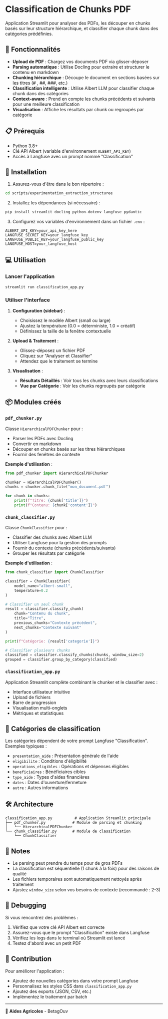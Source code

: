 # Classification de Chunks PDF

Application Streamlit pour analyser des PDFs, les découper en chunks basés sur leur structure hiérarchique, et classifier chaque chunk dans des catégories prédéfinies.

## 🎯 Fonctionnalités

- **Upload de PDF** : Chargez vos documents PDF via glisser-déposer
- **Parsing automatique** : Utilise Docling pour extraire et structurer le contenu en markdown
- **Chunking hiérarchique** : Découpe le document en sections basées sur les titres (# , ##, ###, etc.)
- **Classification intelligente** : Utilise Albert LLM pour classifier chaque chunk dans des catégories
- **Context-aware** : Prend en compte les chunks précédents et suivants pour une meilleure classification
- **Visualisation** : Affiche les résultats par chunk ou regroupés par catégorie

## 📋 Prérequis

- Python 3.8+
- Clé API Albert (variable d'environnement `ALBERT_API_KEY`)
- Accès à Langfuse avec un prompt nommé "Classification"

## 🚀 Installation

1. Assurez-vous d'être dans le bon répertoire :
```bash
cd scripts/experimentation_extraction_structuree
```

2. Installez les dépendances (si nécessaire) :
```bash
pip install streamlit docling python-dotenv langfuse pydantic
```

3. Configurez vos variables d'environnement dans un fichier `.env` :
```
ALBERT_API_KEY=your_api_key_here
LANGFUSE_SECRET_KEY=your_langfuse_key
LANGFUSE_PUBLIC_KEY=your_langfuse_public_key
LANGFUSE_HOST=your_langfuse_host
```

## 💻 Utilisation

### Lancer l'application

```bash
streamlit run classification_app.py
```

### Utiliser l'interface

1. **Configuration (sidebar)** :
   - Choisissez le modèle Albert (small ou large)
   - Ajustez la température (0.0 = déterministe, 1.0 = créatif)
   - Définissez la taille de la fenêtre contextuelle

2. **Upload & Traitement** :
   - Glissez-déposez un fichier PDF
   - Cliquez sur "Analyser et Classifier"
   - Attendez que le traitement se termine

3. **Visualisation** :
   - **Résultats Détaillés** : Voir tous les chunks avec leurs classifications
   - **Vue par Catégorie** : Voir les chunks regroupés par catégorie

## 📦 Modules créés

### `pdf_chunker.py`
Classe `HierarchicalPDFChunker` pour :
- Parser les PDFs avec Docling
- Convertir en markdown
- Découper en chunks basés sur les titres hiérarchiques
- Fournir des fenêtres de contexte

**Exemple d'utilisation** :
```python
from pdf_chunker import HierarchicalPDFChunker

chunker = HierarchicalPDFChunker()
chunks = chunker.chunk_file("mon_document.pdf")

for chunk in chunks:
    print(f"Titre: {chunk['title']}")
    print(f"Contenu: {chunk['content']}")
```

### `chunk_classifier.py`
Classe `ChunkClassifier` pour :
- Classifier des chunks avec Albert LLM
- Utiliser Langfuse pour la gestion des prompts
- Fournir du contexte (chunks précédents/suivants)
- Grouper les résultats par catégorie

**Exemple d'utilisation** :
```python
from chunk_classifier import ChunkClassifier

classifier = ChunkClassifier(
    model_name="albert-small",
    temperature=0.2
)

# Classifier un seul chunk
result = classifier.classify_chunk(
    chunk="Contenu du chunk",
    title="Titre",
    previous_chunks="Contexte précédent",
    next_chunks="Contexte suivant"
)

print(f"Catégorie: {result['categorie']}")

# Classifier plusieurs chunks
classified = classifier.classify_chunks(chunks, window_size=2)
grouped = classifier.group_by_category(classified)
```

### `classification_app.py`
Application Streamlit complète combinant le chunker et le classifier avec :
- Interface utilisateur intuitive
- Upload de fichiers
- Barre de progression
- Visualisation multi-onglets
- Métriques et statistiques

## 🔧 Catégories de classification

Les catégories dépendent de votre prompt Langfuse "Classification". Exemples typiques :
- `presentation_aide` : Présentation générale de l'aide
- `eligibilite` : Conditions d'éligibilité
- `operations_eligibles` : Opérations et dépenses éligibles
- `beneficiaires` : Bénéficiaires cibles
- `type_aide` : Types d'aides financières
- `dates` : Dates d'ouverture/fermeture
- `autre` : Autres informations

## 🛠️ Architecture

```
classification_app.py          # Application Streamlit principale
├── pdf_chunker.py            # Module de parsing et chunking
│   └── HierarchicalPDFChunker
└── chunk_classifier.py       # Module de classification
    └── ChunkClassifier
```

## 📝 Notes

- Le parsing peut prendre du temps pour de gros PDFs
- La classification est séquentielle (1 chunk à la fois) pour des raisons de qualité
- Les fichiers temporaires sont automatiquement nettoyés après traitement
- Ajustez `window_size` selon vos besoins de contexte (recommandé : 2-3)

## 🐛 Debugging

Si vous rencontrez des problèmes :

1. Vérifiez que votre clé API Albert est correcte
2. Assurez-vous que le prompt "Classification" existe dans Langfuse
3. Vérifiez les logs dans le terminal où Streamlit est lancé
4. Testez d'abord avec un petit PDF

## 🤝 Contribution

Pour améliorer l'application :
- Ajoutez de nouvelles catégories dans votre prompt Langfuse
- Personnalisez les styles CSS dans `classification_app.py`
- Ajoutez des exports (JSON, CSV, etc.)
- Implémentez le traitement par batch

---

🌾 **Aides Agricoles** - BetagOuv
